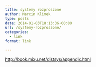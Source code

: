 ```yaml
---
title: systemy rozproszone
author: Marcin Klimek
type: posts
date: 2014-01-03T18:13:36+00:00
url: /systemy-rozproszone/
categories:
  - link
format: link

---
```

<http://book.mixu.net/distsys/appendix.html>